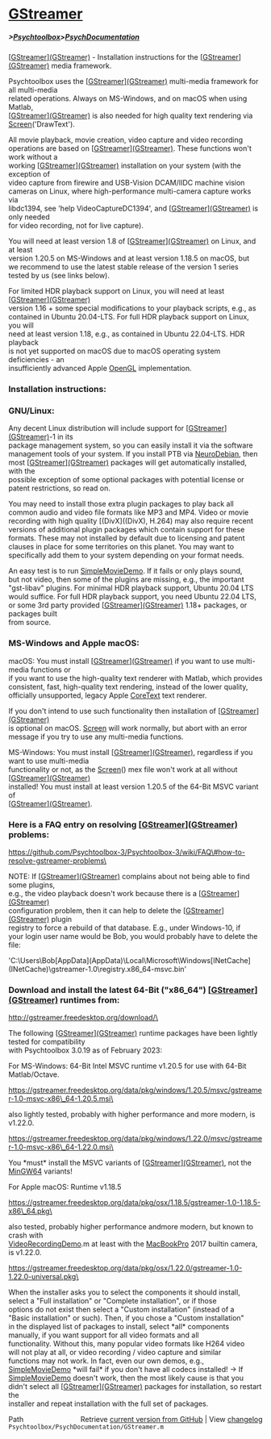 # [GStreamer](GStreamer)
##### >[Psychtoolbox](Psychtoolbox)>[PsychDocumentation](PsychDocumentation)

[[GStreamer](GStreamer)][(GStreamer)]((GStreamer)) - Installation instructions for the [[GStreamer](GStreamer)][(GStreamer)]((GStreamer)) media framework.  
  
Psychtoolbox uses the [[GStreamer](GStreamer)][(GStreamer)]((GStreamer)) multi-media framework for all multi-media  
related operations. Always on MS-Windows, and on macOS when using Matlab,  
[[GStreamer](GStreamer)][(GStreamer)]((GStreamer)) is also needed for high quality text rendering via [Screen](Screen)('DrawText').  
  
All movie playback, movie creation, video capture and video recording  
operations are based on [[GStreamer](GStreamer)][(GStreamer)]((GStreamer)). These functions won't work without a  
working [[GStreamer](GStreamer)][(GStreamer)]((GStreamer)) installation on your system (with the exception of  
video capture from firewire and USB-Vision DCAM/IIDC machine vision  
cameras on Linux, where high-performance multi-camera capture works via  
libdc1394, see 'help VideoCaptureDC1394', and [[GStreamer](GStreamer)][(GStreamer)]((GStreamer)) is only needed  
for video recording, not for live capture).  
  
You will need at least version 1.8 of [[GStreamer](GStreamer)][(GStreamer)]((GStreamer)) on Linux, and at least  
version 1.20.5 on MS-Windows and at least version 1.18.5 on macOS, but  
we recommend to use the latest stable release of the version 1 series  
tested by us (see links below).  
  
For limited HDR playback support on Linux, you will need at least [[GStreamer](GStreamer)][(GStreamer)]((GStreamer))  
version 1.16 + some special modifications to your playback scripts, e.g., as  
contained in Ubuntu 20.04-LTS. For full HDR playback support on Linux, you will  
need at least version 1.18, e.g., as contained in Ubuntu 22.04-LTS. HDR playback  
is not yet supported on macOS due to macOS operating system deficiencies - an  
insufficiently advanced Apple [OpenGL](OpenGL) implementation.  
  
### Installation instructions:  
  
  
### GNU/Linux:  
  
Any decent Linux distribution will include support for [[GStreamer](GStreamer)][(GStreamer)]((GStreamer))-1 in its  
package management system, so you can easily install it via the software  
management tools of your system. If you install PTB via [NeuroDebian](NeuroDebian), then  
most [[GStreamer](GStreamer)][(GStreamer)]((GStreamer)) packages will get automatically installed, with the  
possible exception of some optional packages with potential license or  
patent restrictions, so read on.  
  
You may need to install those extra plugin packages to play back all  
common audio and video file formats like MP3 and MP4. Video or movie  
recording with high quality [(DivX]((DivX), H.264) may also require recent  
versions of additional plugin packages which contain support for these  
formats. These may not installed by default due to licensing and patent  
clauses in place for some territories on this planet. You may want to  
specifically add them to your system depending on your format needs.  
  
An easy test is to run [SimpleMovieDemo](SimpleMovieDemo). If it fails or only plays sound,  
but not video, then some of the plugins are missing, e.g., the important  
"gst-libav" plugins. For minimal HDR playback support, Ubuntu 20.04 LTS  
would suffice. For full HDR playback support, you need Ubuntu 22.04 LTS,  
or some 3rd party provided [[GStreamer](GStreamer)][(GStreamer)]((GStreamer)) 1.18+ packages, or packages built  
from source.  
  
  
### MS-Windows and Apple macOS:  
  
macOS: You must install [[GStreamer](GStreamer)][(GStreamer)]((GStreamer)) if you want to use multi-media functions or  
if you want to use the high-quality text renderer with Matlab, which provides  
consistent, fast, high-quality text rendering, instead of the lower quality,  
officially unsupported, legacy Apple [CoreText](CoreText) text renderer.  
  
If you don't intend to use such functionality then installation of [[GStreamer](GStreamer)][(GStreamer)]((GStreamer))  
is optional on macOS. [Screen](Screen) will work normally, but abort with an error  
message if you try to use any multi-media functions.  
  
MS-Windows: You must install [[GStreamer](GStreamer)][(GStreamer)]((GStreamer)), regardless if you want to use multi-media  
functionality or not, as the [Screen](Screen)() mex file won't work at all without [[GStreamer](GStreamer)][(GStreamer)]((GStreamer))  
installed! You must install at least version 1.20.5 of the 64-Bit MSVC variant of  
[[GStreamer](GStreamer)][(GStreamer)]((GStreamer)).  
  
### Here is a FAQ entry on resolving [[GStreamer](GStreamer)][(GStreamer)]((GStreamer)) problems:  
  
<https://github.com/Psychtoolbox-3/Psychtoolbox-3/wiki/FAQ\#how-to-resolve-gstreamer-problems\>  
  
NOTE: If [[GStreamer](GStreamer)][(GStreamer)]((GStreamer)) complains about not being able to find some plugins,  
e.g., the video playback doesn't work because there is a [[GStreamer](GStreamer)][(GStreamer)]((GStreamer))  
configuration problem, then it can help to delete the [[GStreamer](GStreamer)][(GStreamer)]((GStreamer)) plugin  
registry to force a rebuild of that database. E.g., under Windows-10, if  
your login user name would be Bob, you would probably have to delete the  
file:  
  
'C:\Users\Bob\[AppData](AppData)\Local\Microsoft\Windows\[INetCache](INetCache)\gstreamer-1.0\registry.x86\_64-msvc.bin'  
  
  
### Download and install the latest 64-Bit ("x86\_64") [[GStreamer](GStreamer)][(GStreamer)]((GStreamer)) runtimes from:  
  
<http://gstreamer.freedesktop.org/download/\>  
  
The following [[GStreamer](GStreamer)][(GStreamer)]((GStreamer)) runtime packages have been lightly tested for compatibility  
with Psychtoolbox 3.0.19 as of February 2023:  
  
For MS-Windows: 64-Bit Intel MSVC runtime v1.20.5 for use with 64-Bit Matlab/Octave.  
  
<https://gstreamer.freedesktop.org/data/pkg/windows/1.20.5/msvc/gstreamer-1.0-msvc-x86\_64-1.20.5.msi\>  
  
also lightly tested, probably with higher performance and more modern, is v1.22.0.  
  
<https://gstreamer.freedesktop.org/data/pkg/windows/1.22.0/msvc/gstreamer-1.0-msvc-x86\_64-1.22.0.msi\>  
  
You \*must\* install the MSVC variants of [[GStreamer](GStreamer)][(GStreamer)]((GStreamer)), not the [MinGW64](MinGW64) variants!  
  
  
For Apple macOS: Runtime v1.18.5  
  
<https://gstreamer.freedesktop.org/data/pkg/osx/1.18.5/gstreamer-1.0-1.18.5-x86\_64.pkg\>  
  
also tested, probably higher performance andmore modern, but known to crash with  
[VideoRecordingDemo](VideoRecordingDemo).m at least with the [MacBookPro](MacBookPro) 2017 builtin camera, is v1.22.0.  
  
<https://gstreamer.freedesktop.org/data/pkg/osx/1.22.0/gstreamer-1.0-1.22.0-universal.pkg\>  
  
When the installer asks you to select the components it should install,  
select a "Full installation" or "Complete installation", or if those  
options do not exist then select a "Custom installation" (instead of a  
"Basic installation" or such). Then, if you chose a "Custom installation"  
in the displayed list of packages to install, select \*all\* components  
manually, if you want support for all video formats and all  
functionality. Without this, many popular video formats like H264 video  
will not play at all, or video recording / video capture and similar  
functions may not work. In fact, even our own demos, e.g.,  
[SimpleMovieDemo](SimpleMovieDemo) \*will fail\* if you don't have all codecs installed! -\> If  
[SimpleMovieDemo](SimpleMovieDemo) doesn't work, then the most likely cause is that you  
didn't select all [[GStreamer](GStreamer)][(GStreamer)]((GStreamer)) packages for installation, so restart the  
installer and repeat installation with the full set of packages.  
  




<div class="code_header" style="text-align:right;">
  <span style="float:left;">Path&nbsp;&nbsp;</span> <span class="counter">Retrieve <a href=
  "https://raw.github.com/Psychtoolbox-3/Psychtoolbox-3/beta/Psychtoolbox/PsychDocumentation/GStreamer.m">current version from GitHub</a> | View <a href=
  "https://github.com/Psychtoolbox-3/Psychtoolbox-3/commits/beta/Psychtoolbox/PsychDocumentation/GStreamer.m">changelog</a></span>
</div>
<div class="code">
  <code>Psychtoolbox/PsychDocumentation/GStreamer.m</code>
</div>

